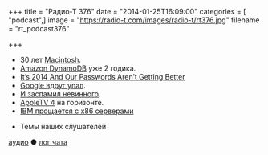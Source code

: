 +++
title = "Радио-Т 376"
date = "2014-01-25T16:09:00"
categories = [ "podcast",]
image = "https://radio-t.com/images/radio-t/rt376.jpg"
filename = "rt_podcast376"

+++

* 30 лет [Macintosh](http://blogs.computerworld.com/macintosh/23434/apples-macintosh-30-years-doomed).
* [Amazon DynamoDB](http://aws.typepad.com/aws/2014/01/amazon-dynamodb-turns-two.html) уже 2 годика.
* [It’s 2014 And Our Passwords Aren’t Getting Better](http://www.buzzfeed.com/charliewarzel/its-2014-and-our-passwords-arent-getting-better)
* [Google вдруг упал](http://googleblog.blogspot.com/2014/01/todays-outage-for-several-google.html).
* [И заспамил невинного](http://techcrunch.com/2014/01/24/gmail-glitch-is-causing-thousands-of-emails-to-be-sent-to-one-mans-hotmail-account/).
* [AppleTV 4](http://idevicedailys.com/apple/appletv-4-update-new-appletv-4-with-appstore-arrives-at-march/) на горизонте.
* [IBM прощается с x86 серверами](http://habrahabr.ru/post/210132/)
- Темы наших слушателей

[аудио](http://cdn.radio-t.com/rt_podcast376.mp3) ● [лог чата](http://chat.radio-t.com/logs/radio-t-376.html)
<audio src="http://cdn.radio-t.com/rt_podcast376.mp3" preload="none"></audio>